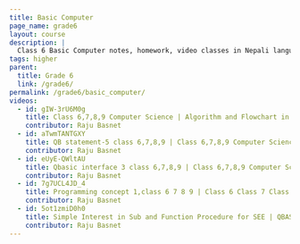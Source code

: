 ```yaml
---
title: Basic Computer
page_name: grade6
layout: course
description: |
  Class 6 Basic Computer notes, homework, video classes in Nepali language
tags: higher
parent:
  title: Grade 6
  link: /grade6/
permalink: /grade6/basic_computer/
videos:
  - id: gIW-3rU6M0g
    title: Class 6,7,8,9 Computer Science | Algorithm and Flowchart in Nepali Language
    contributor: Raju Basnet
  - id: aTwmTANTGXY
    title: QB statement-5 class 6,7,8,9 | Class 6,7,8,9 Computer Science Notes, Exam Solution in Nepali
    contributor: Raju Basnet
  - id: eUyE-QWltAU
    title: Qbasic interface 3 class 6,7,8,9 | Class 6,7,8,9 Computer Science Notes, Exam Solution in Nepali
    contributor: Raju Basnet
  - id: 7g7UCL4JD_4
    title: Programming concept 1,class 6 7 8 9 | Class 6 Class 7 Class 8 Class 9 Computer Science in Nepali
    contributor: Raju Basnet
  - id: 5ot1zmiD0h0
    title: Simple Interest in Sub and Function Procedure for SEE | QBASIC Special Class (class-6,7,8,9) Nepali
    contributor: Raju Basnet
---
```

